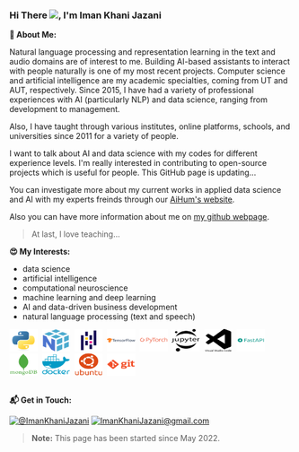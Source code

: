 ### Hi There <img src="https://github.com/TheDudeThatCode/TheDudeThatCode/blob/master/Assets/Hi.gif" width="29px">, I'm Iman Khani Jazani

**🔵 About Me:**

Natural language processing and representation learning in the text and audio domains are of interest to me. Building AI-based assistants to interact with people naturally is one of my most recent projects. Computer science and artificial intelligence are my academic specialties, coming from UT and AUT, respectively. Since 2015, I have had a variety of professional experiences with AI (particularly NLP) and data science, ranging from development to management.

Also, I have taught through various institutes, online platforms, schools, and universities since 2011 for a variety of people.

I want to talk about AI and data science with my codes for different experience levels. I'm really interested in contributing to open-source projects which is useful for people. This GitHub page is updating...  

You can investigate more about my current works in applied data science and AI with my experts freinds through our [AiHum's website](https://aihum.github.io/).

Also you can have more information about me on [my github webpage](http://ikj1992.github.io/).

> At last, I love teaching...


**😍 My Interests:**
- data science
- artificial intelligence
- computational neuroscience
- machine learning and deep learning
- AI and data-driven business development
- natural language processing (text and speech)

<div>
  <img src="https://github.com/devicons/devicon/blob/master/icons/python/python-original.svg" title="Python" alt="Python" width="50" height="40"/>&nbsp;
  <img src="https://github.com/devicons/devicon/blob/master/icons/numpy/numpy-original.svg" title="Numpy" alt="Numpy" width="50" height="40"/>&nbsp;
  <img src="https://github.com/devicons/devicon/blob/master/icons/pandas/pandas-original.svg" title="Pandas" alt="Pandas" width="50" height="40"/>&nbsp;
  <img src="https://github.com/devicons/devicon/blob/master/icons/tensorflow/tensorflow-original-wordmark.svg" title="Tensorflow" alt="Tensorflow" width="50" height="40"/>&nbsp;
  <img src="https://github.com/devicons/devicon/blob/master/icons/pytorch/pytorch-plain-wordmark.svg" title="Pytorch" alt="Pytorch" width="50" height="40"/>&nbsp;
  <img src="https://github.com/devicons/devicon/blob/master/icons/jupyter/jupyter-plain-wordmark.svg" title="Jupyter" alt="Jupyter" width="50" height="40"/>&nbsp;
  <img src="https://github.com/devicons/devicon/blob/master/icons/vscode/vscode-plain-wordmark.svg" title="vscode" alt="vscode" width="50" height="40"/>&nbsp;
  <img src="https://github.com/devicons/devicon/blob/master/icons/fastapi/fastapi-plain-wordmark.svg" title="fastapi" alt="fastapi" width="50" height="40"/>&nbsp;
  <img src="https://github.com/devicons/devicon/blob/master/icons/mongodb/mongodb-plain-wordmark.svg" title="mongodb" alt="mongodb" width="50" height="40"/>&nbsp;
  <img src="https://github.com/devicons/devicon/blob/master/icons/docker/docker-plain-wordmark.svg" title="Docker" alt="Docker" width="50" height="40"/>&nbsp;
  <img src="https://github.com/devicons/devicon/blob/master/icons/ubuntu/ubuntu-plain-wordmark.svg" title="Ubuntu" alt="Ubuntu" width="50" height="40"/>&nbsp;
  <img src="https://github.com/devicons/devicon/blob/master/icons/git/git-plain-wordmark.svg" title="git" alt="git" width="50" height="40"/>&nbsp;
</div>
<br>

**📬 Get in Touch:**

[![@ImanKhaniJazani](https://img.icons8.com/fluency/48/000000/linkedin.png "@ImanKhaniJazani")](https://www.linkedin.com/in/ImanKhaniJazani/) [![ImanKhaniJazani@gmail.com](https://img.icons8.com/fluency/48/000000/apple-mail.png "ImanKhaniJazani@gmail.com")](ImanKhaniJazani@gmail.com)

> **Note:** This page has been started since May 2022.
